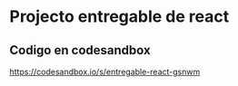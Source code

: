 <h1>Projecto entregable de react</h1>

<h2>Codigo en codesandbox</h2>
<a href="https://codesandbox.io/s/entregable-react-gsnwm">https://codesandbox.io/s/entregable-react-gsnwm</a>
